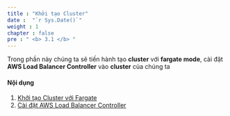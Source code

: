 ```yaml
---
title : "Khởi tạo Cluster"
date :  "`r Sys.Date()`" 
weight : 1
chapter : false
pre : " <b> 3.1 </b> "
---
```

Trong phần này chúng ta sẽ tiến hành tạo **cluster** với **fargate mode**, cài đặt **AWS Load Balancer Controller** vào **cluster** của chúng ta

#### Nội dụng

1. [Khởi tạo Cluster với Fargate](/3-eks-fargate/3.1-create-cluster/3.1.1-create-cluster/)
2. [Cài đặt AWS Load Balancer Controller](/3-eks-fargate/3.1-create-cluster/3.1.2-install-aws-load-balancer-controller/)